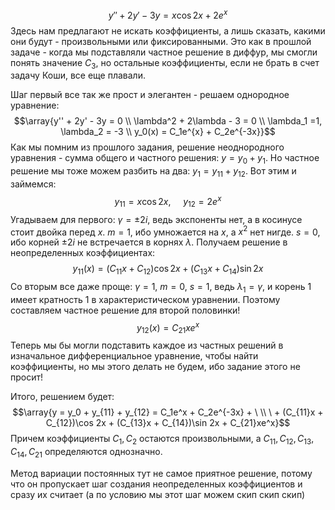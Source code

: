 $$y'' + 2y' - 3y = x \cos 2x + 2e^x$$
Здесь нам предлагают не искать коэффициенты, а лишь сказать, какими они будут - произвольными или фиксированными. Это как в прошлой задаче - когда мы подставляли частное решение в диффур, мы смогли понять значение $C_3$, но остальные коэффициенты, если не брать в счет задачу Коши, все еще плавали.

Шаг первый все так же прост и элегантен - решаем однородное уравнение:
$$\array{y'' + 2y' - 3y = 0 \\ \lambda^2 + 2\lambda - 3 = 0 \\ \lambda_1 =1, \lambda_2 = -3 \\ y_0(x) = C_1e^{x} + C_2e^{-3x}}$$
Как мы помним из прошлого задания, решение неоднородного уравнения - сумма общего и частного решения: $y = y_0 + y_1$. Но частное решение мы тоже можем разбить на два: $y_1 = y_{11} + y_{12}$. Вот этим и займемся:
$$y_{11} = x\cos 2x, \ \ \ \ \ y_{12} = 2e^x$$
Угадываем для первого: $\gamma = \pm 2i$, ведь экспоненты нет, а в косинусе стоит двойка перед $x$. $m=1$, ибо умножается на $x$, а $x^2$ нет нигде. $s=0$, ибо корней $\pm 2i$ не встречается в корнях $\lambda$. Получаем решение в неопределенных коэффициентах:
$$y_{11}(x) = (C_{11}x + C_{12})\cos 2x + (C_{13}x + C_{14})\sin 2x$$
Со вторым все даже проще: $\gamma = 1$, $m=0$, $s=1$, ведь $\lambda_1 = \gamma$, и корень $1$ имеет кратность 1 в характеристическом уравнении. Поэтому составляем частное решение для второй половинки!
$$y_{12}(x) = C_{21}xe^x$$
Теперь мы бы могли подставить каждое из частных решений в изначальное дифференциальное уравнение, чтобы найти коэффициенты, но мы этого делать не будем, ибо задание этого не просит!

Итого, решением будет:
$$\array{y = y_0 + y_{11} + y_{12} = C_1e^x + C_2e^{-3x} + \ \\ \ + (C_{11}x + C_{12})\cos 2x + (C_{13}x + C_{14})\sin 2x + C_{21}xe^x}$$
Причем коэффициенты $C_1, C_2$ остаются произвольными, а $C_{11}, C_{12}, C_{13}, C_{14}, C_{21}$ определяются однозначно.

Метод вариации постоянных тут не самое приятное решение, потому что он пропускает шаг создания неопределенных коэффициентов и сразу их считает (а по условию мы этот шаг можем скип скип скип)